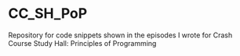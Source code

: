 # CC_SH_PoP
Repository for code snippets shown in the episodes I wrote for Crash Course Study Hall: Principles of Programming
